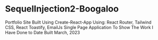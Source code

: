 # SequelInjection2-Boogaloo
Portfolio Site 
    Built Using Create-React-App
        Using: React Router, Tailwind CSS, React Toastify, EmailJs
    Single Page Application To Show The Work I Have Done to Date
    Built March, 2023
